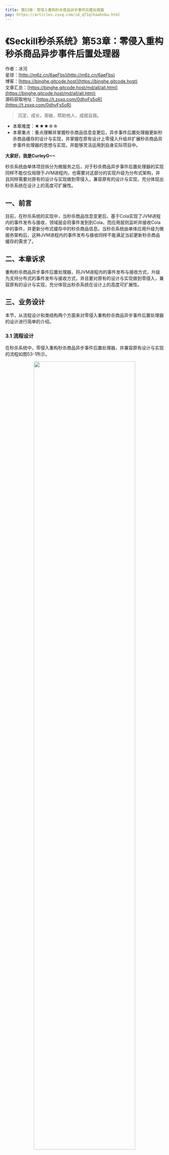 ```yaml
---
title: 第53章：零侵入重构秒杀商品异步事件后置处理器
pay: https://articles.zsxq.com/id_qf1qlhaahnba.html
---
```


# 《Seckill秒杀系统》第53章：零侵入重构秒杀商品异步事件后置处理器

作者：冰河
<br/>星球：[http://m6z.cn/6aeFbs](http://m6z.cn/6aeFbs)
<br/>博客：[https://binghe.gitcode.host](https://binghe.gitcode.host)
<br/>文章汇总：[https://binghe.gitcode.host/md/all/all.html](https://binghe.gitcode.host/md/all/all.html)
<br/>源码获取地址：[https://t.zsxq.com/0dhvFs5oR](https://t.zsxq.com/0dhvFs5oR)

> 沉淀，成长，突破，帮助他人，成就自我。

* 本章难度：★★★☆☆
* 本章重点：重点理解并掌握秒杀商品信息变更后，异步事件后置处理器更新秒杀商品缓存的设计与实现，并掌握在原有设计上零侵入升级并扩展秒杀商品异步事件处理器的思想与实现，并能够灵活运用到自身实际项目中。

**大家好，我是CurleyG~~**

秒杀系统由单体项目拆分为微服务之后，对于秒杀商品异步事件后置处理器的实现同样不能仅仅局限于JVM进程内，也需要对这部分的实现升级为分布式架构，并且同样需要对原有的设计与实现做到零侵入，兼容原有的设计与实现，充分体现出秒杀系统在设计上的高度可扩展性。

## 一、前言

目前，在秒杀系统的实现中，当秒杀商品信息变更后，基于Cola实现了JVM进程内的事件发布与接收，领域层会将事件发到到Cola，而应用层则监听并接收Cola中的事件，并更新分布式缓存中的秒杀商品信息。当秒杀系统由单体应用升级为微服务架构后，这种JVM进程内的事件发布与接收同样不能满足当前更新秒杀商品缓存的需求了。

## 二、本章诉求

重构秒杀商品异步事件后置处理器，将JVM进程内的事件发布与接收方式，升级为支持分布式的事件发布与接收方式，并且要对原有的设计与实现做到零侵入，兼容原有的设计与实现，充分体现出秒杀系统在设计上的高度可扩展性。

## 三、业务设计

本节，从流程设计和类结构两个方面来对零侵入重构秒杀商品异步事件后置处理器的设计进行简单的介绍。

### 3.1 流程设计

在秒杀系统中，零侵入重构秒杀商品异步事件后置处理器，并兼容原有设计与实现的流程如图53-1所示。

<div align="center">
    <img src="https://binghe.gitcode.host/images/project/seckill/scekill-2023-07-18-001.png?raw=true" width="80%">
    <br/>
</div>

可以看到，添加秒杀商品和更新秒杀商品状态后，领域层会将事件封装成对应的事件模型发布出去，至于是发布到Cola，还是发布到RocketMQ，完全由配置决定，后续不需要修改代码即可实现。而应用层会监听并接收Cola或者RocketMQ中的事件，并更新商品列表缓存和商品详情缓存。

同时，不管是将事件发布到Cola还是发布到RocketMQ，统一实现了对应的事件模型，而不必单独为每种事件的发布方式单独设计事件模型，体现了事件模型在设计上的通用型和高度可扩展性。

## 查看完整文章

加入[冰河技术](http://m6z.cn/6aeFbs)知识星球，解锁完整技术文章与完整代码
